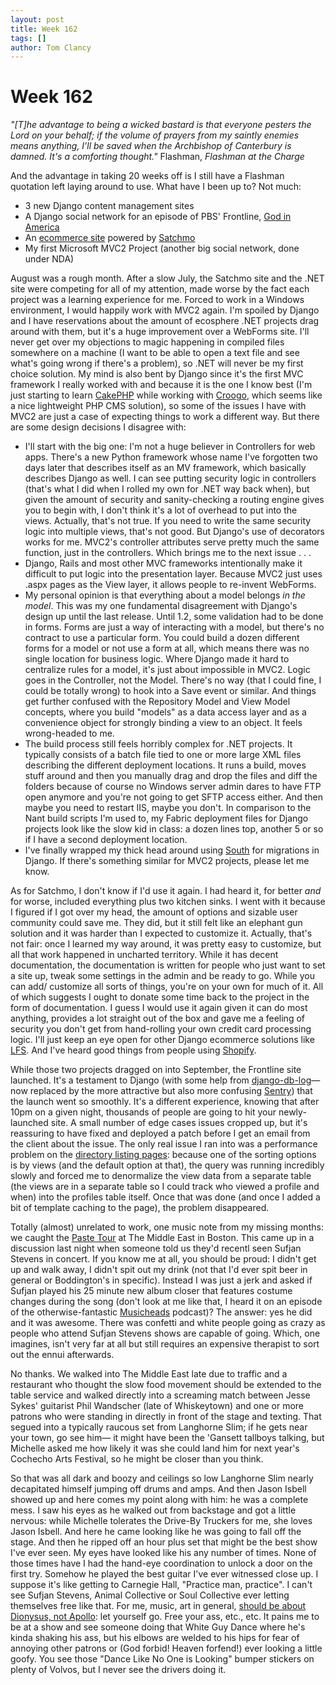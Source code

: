```yaml
---
layout: post
title: Week 162
tags: []
author: Tom Clancy
---
```


# Week 162

<em>"[T]he advantage to being a wicked bastard is that everyone pesters the Lord on your behalf; if the volume of prayers from my saintly enemies means anything, I'll be saved when the Archbishop of Canterbury is damned. It's a comforting thought."</em>
Flashman, <em>Flashman at the Charge</em>

And the advantage in taking 20 weeks off is I still have a Flashman quotation left laying around to use. What have I been up to? Not much:
<ul>
	<li>3 new Django content management sites</li>
	<li>A Django social network for an episode of PBS' Frontline, <a href="http://www.pbs.org/godinamerica/faithbook/">God in America</a></li>
	<li>An <a href="http://chicbydesigncollections.com/">ecommerce site</a> powered by <a href="http://www.satchmoproject.com/">Satchmo</a></li>
	<li>My first Microsoft MVC2 Project (another big social network, done under NDA)</li>
</ul>

August was a rough month. After a slow July, the Satchmo site and the .NET site were competing for all of my attention, made worse by the fact each project was a learning experience for me. Forced to work in a Windows environment, I would happily work with MVC2 again. I'm spoiled by Django and I have reservations about the amount of ecosphere .NET projects drag around with them, but it's a huge improvement over a WebForms site. I'll never get over my objections to magic happening in compiled files somewhere on a machine (I want to be able to open a text file and see what's going wrong if there's a problem), so .NET will never be my first choice solution. My mind is also bent by Django since it's the first MVC framework I really worked with and because it is the one I know best (I'm just starting to learn <a href="http://cakephp.org/">CakePHP</a> while working with <a href="http://croogo.org/">Croogo</a>, which seems like a nice lightweight PHP CMS solution), so some of the issues I have with MVC2 are just a case of expecting things to work a different way. But there are some design decisions I disagree with:
<ul>
	<li>I'll start with the big one: I'm not a huge believer in Controllers for web apps. There's a new Python framework whose name I've forgotten two days later that describes itself as an MV framework, which basically describes Django as well. I can see putting security logic in controllers (that's what I did when I rolled my own for .NET way back when), but given the amount of security and sanity-checking a routing engine gives you to begin with, I don't think it's a lot of overhead to put into the views. Actually, that's not true. If you need to write the same security logic into multiple views, that's not good. But Django's use of decorators works for me. MVC2's controller attributes serve pretty much the same function, just in the controllers. Which brings me to the next issue . . .</li>
	<li>Django, Rails and most other MVC frameworks intentionally make it difficult to put logic into the presentation layer. Because MVC2 just uses .aspx pages as the View layer, it allows people to re-invent WebForms.</li>
	<li>My personal opinion is that everything about a model belongs <em>in the model</em>. This was my one fundamental disagreement with Django's design up until the last release. Until 1.2, some validation had to be done in forms. Forms are just a way of interacting with a model, but there's no contract to use a particular form. You could build a dozen different forms for a model or not use a form at all, which means there was no single location for business logic. Where Django made it hard to centralize rules for a model, it's just about impossible in MVC2. Logic goes in the Controller, not the Model. There's no way (that I could fine, I could be totally wrong) to hook into a Save event or similar. And things get further confused with the Repository Model and View Model concepts, where you build "models" as a data access layer and as a convenience object for strongly binding a view to an object. It feels wrong-headed to me.</li>
	<li>The build process still feels horribly complex for .NET projects. It typically consists of a batch file tied to one or more large XML files describing the different deployment locations. It runs a build, moves stuff around and then you manually drag and drop the files and diff the folders because of course no Windows server admin dares to have FTP open anymore and you're not going to get SFTP access either. And then maybe you need to restart IIS, maybe you don't. In comparison to the Nant build scripts I'm used to, my Fabric deployment files for Django projects look like the slow kid in class: a dozen lines top, another 5 or so if I have a second deployment location.</li>
	<li>I've finally wrapped my thick head around using <a href="http://south.aeracode.org/">South</a> for migrations in Django. If there's something similar for MVC2 projects, please let me know.</li>
</ul>

As for Satchmo, I don't know if I'd use it again. I had heard it, for better <em>and</em> for worse, included everything plus two kitchen sinks. I went with it because I figured if I got over my head, the amount of options and sizable user community could save me. They did, but it still felt like an elephant gun solution and it was harder than I expected to customize it. Actually, that's not fair: once I learned my way around, it was pretty easy to customize, but all that work happened in uncharted territory. While it has decent documentation, the documentation is written for people who just want to set a site up, tweak some settings in the admin and be ready to go. While you can add/ customize all sorts of things, you're on your own for much of it. All of which suggests I ought to donate some time back to the project in the form of documentation. I guess I would use it again given it can do most anything, provides a lot straight out of the box and gave me a feeling of security you don't get from hand-rolling your own credit card processing logic. I'll just keep an eye open for other Django ecommerce solutions like <a href="http://www.getlfs.com/">LFS</a>. And I've heard good things from people using <a href="http://www.shopify.com/">Shopify</a>.

While those two projects dragged on into September, the Frontline site launched. It's a testament to Django (with some help from <a href="https://github.com/dcramer/django-db-log">django-db-log</a>&mdash; now replaced by the more attractive but also more confusing <a href="https://github.com/dcramer/django-sentry">Sentry</a>) that the launch went so smoothly. It's a different experience, knowing that after 10pm on a given night, thousands of people are going to hit your newly-launched site. A small number of edge cases issues cropped up, but it's reassuring to have fixed and deployed a patch before I get an email from the client about the issue. The only real issue I ran into was a performance problem on the <a href="http://www.pbs.org/godinamerica/faithbook/profiles/">directory listing pages</a>: because one of the sorting options is by views (and the default option at that), the query was running incredibly slowly and forced me to denormalize the view data from a separate table (the views are in a separate table so I could track who viewed a profile and when) into the profiles table itself. Once that was done (and once I added a bit of template caching to the page), the problem disappeared.

Totally (almost) unrelated to work, one music note from my missing months: we caught the <a href="http://www.pastemagazine.com/articles/2010/08/first-ever-paste-tour-ready-to-knock-yer-dorky-soc.html">Paste Tour</a> at The Middle East in Boston. This came up in a discussion last night when someone told us they'd recentl seen Sufjan Stevens in concert. If you know me at all, you should be proud: I didn't get up and walk away, I didn't spit out my drink (not that I'd ever spit beer in general or Boddington's in specific). Instead I was just a jerk and asked if Sufjan played his 25 minute new album closer that features costume changes during the song (don't look at me like that, I heard it on an episode of the otherwise-fantastic <a href="http://minnesota.publicradio.org/radio/programs/musicheads/">Musicheads</a> podcast)? The answer: yes he did and it was awesome. There was confetti and white people going as crazy as people who attend Sufjan Stevens shows are capable of going. Which, one imagines, isn't very far at all but still requires an expensive therapist to sort out the ennui afterwards.

No thanks. We walked into The Middle East late due to traffic and a restaurant who thought the slow food movement should be extended to the table service and walked directly into a screaming match between Jesse Sykes' guitarist Phil Wandscher (late of Whiskeytown) and one or more patrons who were standing in directly in front of the stage and texting. That segued into a typically raucous set from Langhorne Slim; if he gets near your town, go see him&mdash; it might have been the 'Gansett tallboys talking, but Michelle asked me how likely it was she could land him for next year's Cochecho Arts Festival, so he might be closer than you think. 

So that was all dark and boozy and ceilings so low Langhorne Slim nearly decapitated himself jumping off drums and amps. And then Jason Isbell showed up and here comes my point along with him: he was a complete mess. I saw his eyes as he walked out from backstage and got a little nervous: while Michelle tolerates the Drive-By Truckers for me, she loves Jason Isbell. And here he came looking like he was going to fall off the stage. And then he ripped off an hour plus set that might be the best show I've ever seen. My eyes have looked like his any number of times. None of those times have I had the hand-eye coordination to unlock a door on the first try. Somehow he played the best guitar I've ever witnessed close up. I suppose it's like getting to Carnegie Hall, "Practice man, practice". I can't see Sufjan Stevens, Animal Collective or Soul Collective ever letting themselves free like that. For me, music, art in general, <a href="http://en.wikipedia.org/wiki/Apollonian_and_Dionysian">should be about Dionysus, not Apollo</a>: let yourself go. Free your ass, etc., etc. It pains me to be at a show and see someone doing that White Guy Dance where he's kinda shaking his ass, but his elbows are welded to his hips for fear of annoying other patrons or (God forbid! Heaven forfend!) ever looking a little goofy. You see those "Dance Like No One is Looking" bumper stickers on plenty of Volvos, but I never see the drivers doing it.
